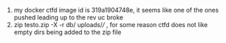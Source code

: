 1. my docker ctfd image id is 319a1904748e, it seems like one of the ones pushed leading up to the rev uc broke
2. zip testo.zip -X -r db/ uploads/*/* , for some reason ctfd does not like empty dirs being added to the zip file

